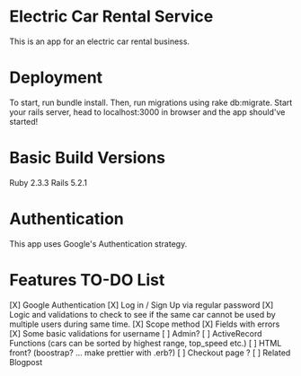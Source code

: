 # Electric Car Rental Service
  This is an app for an electric car rental business.

# Deployment
  To start, run bundle install. Then, run migrations using rake db:migrate. Start your rails server, head to localhost:3000 in browser and the app should've started!

# Basic Build Versions
  Ruby 2.3.3
  Rails 5.2.1

# Authentication
  This app uses Google's Authentication strategy.

# Features TO-DO List  
  [X] Google Authentication
  [X] Log in / Sign Up via regular password
  [X] Logic and validations to check to see if the same car cannot be used by multiple users during same time.
  [X] Scope method
  [X] Fields with errors
  [X] Some basic validations for username
  [ ] Admin?
  [ ] ActiveRecord Functions (cars can be sorted by highest range, top_speed etc.)
  [ ] HTML front? (boostrap? ... make prettier with .erb?)
  [ ] Checkout page ?
  [ ] Related Blogpost
